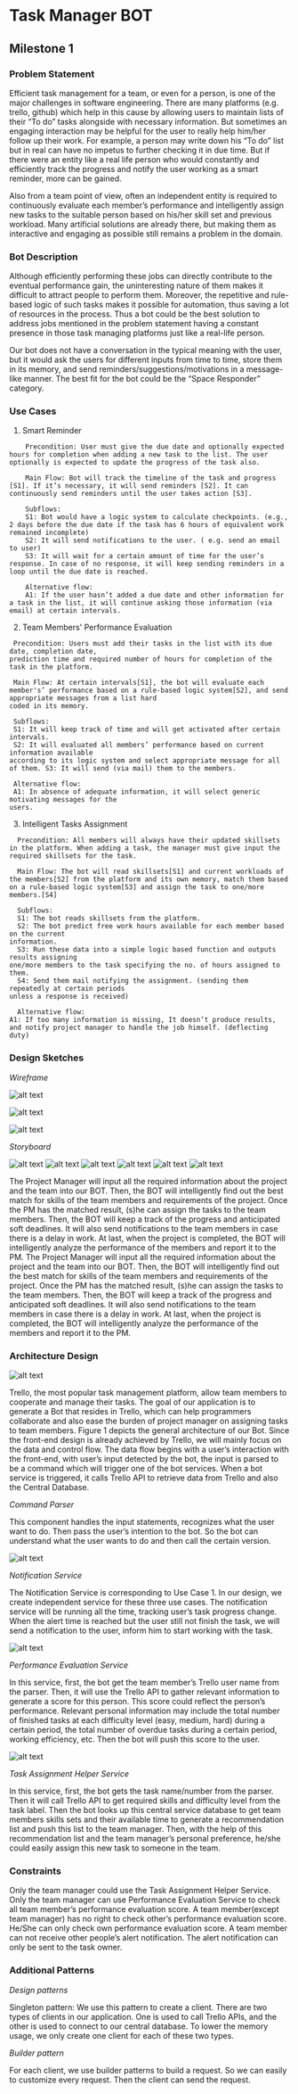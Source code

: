 # Task Manager BOT #

## Milestone 1 ##
### Problem Statement ###
Efficient task management for a team, or even for a person, is one of the major challenges in software engineering. There are many platforms (e.g. trello, github) which help in this cause by allowing users to maintain lists of their “To do” tasks alongside with necessary information. But sometimes an engaging interaction may be helpful for the user to really help him/her follow up their work. For example, a person may write down his “To do” list but in real can have no impetus to further checking it in due time. But if there were an entity like a real life person who would constantly and efficiently track the progress and notify the user working as a smart reminder, more can be gained.

Also from a team point of view, often an independent entity is required to continuously evaluate each member’s performance and intelligently assign new tasks to the suitable person based on his/her skill set and previous workload. Many artificial solutions are already there, but making them as interactive and engaging as possible still remains a problem in the domain.

### Bot Description ###
Although efficiently performing these jobs can directly contribute to the eventual performance gain, the uninteresting nature of them makes it difficult to attract people to perform them. Moreover, the repetitive and rule-based logic of such tasks makes it possible for automation, thus saving a lot of resources in the process. Thus a bot could be the best solution to address jobs mentioned in the problem statement having a constant presence in those task managing platforms just like a real-life person.

Our bot does not have a conversation in the typical meaning with the user, but it would ask the users for different inputs from time to time, store them in its memory,  and send reminders/suggestions/motivations in a message-like manner. The best fit for the bot could be the “Space Responder” category.
### Use Cases ###    

  1. Smart Reminder
```  
    Precondition: User must give the due date and optionally expected hours for completion when adding a new task to the list. The user optionally is expected to update the progress of the task also.
 
    Main Flow: Bot will track the timeline of the task and progress [S1]. If it’s necessary, it will send reminders [S2]. It can continuously send reminders until the user takes action [S3].

    Subflows:
    S1: Bot would have a logic system to calculate checkpoints. (e.g., 2 days before the due date if the task has 6 hours of equivalent work remained incomplete)
    S2: It will send notifications to the user. ( e.g. send an email to user)
    S3: It will wait for a certain amount of time for the user’s response. In case of no response, it will keep sending reminders in a loop until the due date is reached.
    
    Alternative flow:
    A1: If the user hasn’t added a due date and other information for a task in the list, it will continue asking those information (via email) at certain intervals.
```  
  2. Team Members' Performance Evaluation
  
 ``` 
  Precondition: Users must add their tasks in the list with its due date, completion date,
prediction time and required number of hours for completion of the task in the platform.
  
  Main Flow: At certain intervals[S1], the bot will evaluate each member's’ performance based on a rule-based logic system[S2], and send appropriate messages from a list hard
coded in its memory.
  
  Subflows:
  S1: It will keep track of time and will get activated after certain intervals.
  S2: It will evaluated all members’ performance based on current information available
according to its logic system and select appropriate message for all of them. S3: It will send (via mail) them to the members.
  
  Alternative flow:
  A1: In absence of adequate information, it will select generic motivating messages for the
users.
```
  
  3. Intelligent Tasks Assignment
```
  Precondition: All members will always have their updated skillsets in the platform. When adding a task, the manager must give input the required skillsets for the task.
  
  Main Flow: The bot will read skillsets[S1] and current workloads of the members[S2] from the platform and its own memory, match them based on a rule-based logic system[S3] and assign the task to one/more members.[S4]
  
  Subflows:
  S1: The bot reads skillsets from the platform.
  S2: The bot predict free work hours available for each member based on the current
information.
  S3: Run these data into a simple logic based function and outputs results assigning
one/more members to the task specifying the no. of hours assigned to them.
  S4: Send them mail notifying the assignment. (sending them repeatedly at certain periods
unless a response is received)

  Alternative flow:
A1: If too many information is missing, It doesn’t produce results, and notify project manager to handle the job himself. (deflecting duty)
```
  

### Design Sketches ###
  *Wireframe*
  
  ![alt text](https://github.ncsu.edu/yhu22/CSC510_F17_Project/blob/otto/wireframe/use_case1.jpg)
  
  ![alt text](https://github.ncsu.edu/yhu22/CSC510_F17_Project/blob/otto/wireframe/use_case2.jpg)
  
  ![alt text](https://github.ncsu.edu/yhu22/CSC510_F17_Project/blob/otto/wireframe/use_case3.jpg)
  
  *Storyboard*
  
  ![alt text](https://github.ncsu.edu/yhu22/CSC510_F17_Project/blob/otto/storyboard/storyboard1.png)
  ![alt text](https://github.ncsu.edu/yhu22/CSC510_F17_Project/blob/otto/storyboard/storyboard2.png)
  ![alt text](https://github.ncsu.edu/yhu22/CSC510_F17_Project/blob/otto/storyboard/storyboard3.png)
  ![alt text](https://github.ncsu.edu/yhu22/CSC510_F17_Project/blob/otto/storyboard/storyboard4.png)
  ![alt text](https://github.ncsu.edu/yhu22/CSC510_F17_Project/blob/otto/storyboard/storyboard5.png)
  ![alt text](https://github.ncsu.edu/yhu22/CSC510_F17_Project/blob/otto/storyboard/storyboard6.png)
  
  
  The Project Manager will input all the required information about the project and the team into our BOT. Then, the BOT will intelligently find out the best match for skills of the team members and requirements of the project. Once the PM has the matched result, (s)he can assign the tasks to the team members. Then, the BOT will keep a track of the progress and anticipated soft deadlines. It will also send notifications to the team members in case there is a delay in work. At last, when the project is completed, the BOT will intelligently analyze the performance of the members and report it to the PM. The Project Manager will input all the required information about the project and the team into our BOT. Then, the BOT will intelligently find out the best match for skills of the team members and requirements of the project. Once the PM has the matched result, (s)he can assign the tasks to the team members. Then, the BOT will keep a track of the progress and anticipated soft deadlines. It will also send notifications to the team members in case there is a delay in work. At last, when the project is completed, the BOT will intelligently analyze the performance of the members and report it to the PM.
  
  
### Architecture Design ###
  ![alt text](https://github.ncsu.edu/yhu22/CSC510_F17_Project/blob/otto/architecture/architecture1.png)
  
  Trello, the most popular task management platform, allow team members to cooperate and manage their tasks. The goal of our application is to generate a Bot that resides in Trello, which can help programmers collaborate and also ease the burden of project manager on assigning tasks to team members. Figure 1 depicts the general architecture of our Bot. Since the front-end design is already achieved by Trello, we will mainly focus on the data and control flow. The data flow begins with a user’s interaction with the front-end, with user’s input detected by the bot, the input is parsed to be a command which will trigger one of the bot services. When a bot service is triggered, it calls Trello API to retrieve data from Trello and also the Central Database.

*Command Parser*

This component handles the input statements, recognizes what the user want to do. Then pass the user’s intention to the bot. So the bot can understand what the user wants to do and then call the certain version.
  
  
  ![alt text](https://github.ncsu.edu/yhu22/CSC510_F17_Project/blob/otto/architecture/architecture2.png)
  
*Notification Service*

The Notification Service is corresponding to Use Case 1. In our design, we create independent service for these three use cases. The notification service will be running all the time, tracking user’s task progress change. When the alert time is reached but the user still not finish the task, we will send a notification to the user, inform him to start working with the task.
  
  ![alt text](https://github.ncsu.edu/yhu22/CSC510_F17_Project/blob/otto/architecture/architecture3.png)
  
*Performance Evaluation Service*

In this service, first, the bot get the team member’s Trello user name from the parser. Then, it will use the Trello API to gather relevant information to generate a score for this person. This score could reflect the person’s performance. Relevant personal information may include the total number of finished tasks at each difficulty level (easy, medium, hard) during a certain period, the total number of overdue tasks during a certain period, working efficiency, etc. Then the bot will push this score to the user.
  
  ![alt text](https://github.ncsu.edu/yhu22/CSC510_F17_Project/blob/otto/architecture/architecture4.png)
  
*Task Assignment Helper Service*

In this service, first, the bot gets the task name/number from the parser. Then it will call Trello API to get required skills and difficulty level from the task label. Then the bot looks up this central service database to get team members skills sets and their available time to generate a recommendation list and push this list to the team manager. Then, with the help of this recommendation list and the team manager’s personal preference, he/she could easily assign this new task to someone in the team.

### Constraints ###

Only the team manager could use the Task Assignment Helper Service.
Only the team manager can use Performance Evaluation Service to check all team member’s performance evaluation score.
A team member(except team manager) has no right to check other’s performance evaluation score. He/She can only check own performance evaluation score.
A team member can not receive other people’s alert notification. The alert notification can only be sent to the task owner.

### Additional Patterns ###

*Design patterns*

Singleton pattern: We use this pattern to create a client.  There are two types of clients in our application. One is used to call Trello APIs, and the other is used to connect to our central database. To lower the memory usage, we only create one client for each of these two types. 

*Builder pattern*

For each client, we use builder patterns to build a request. So we can easily to customize every request. Then the client can send the request.

